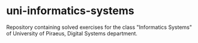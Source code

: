 # uni-informatics-systems
Repository containing solved exercises for the class "Informatics Systems" of University of Piraeus, Digital Systems department.
